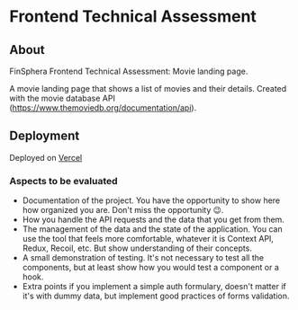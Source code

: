 # Frontend Technical Assessment

## About

FinSphera Frontend Technical Assessment: Movie landing page.

A movie landing page that shows a list of movies and their details. Created with the movie database API (https://www.themoviedb.org/documentation/api).

## Deployment

Deployed on [Vercel](https://movie-database-re38hfeb6-sandra-vargas-projects.vercel.app/)

### Aspects to be evaluated

- Documentation of the project. You have the opportunity to show here how organized you are. Don't miss the opportunity 😉.
- How you handle the API requests and the data that you get from them.
- The management of the data and the state of the application. You can use the tool that feels more comfortable, whatever it is Context API, Redux, Recoil, etc. But show understanding of their concepts.
- A small demonstration of testing. It's not necessary to test all the components, but at least show how you would test a component or a hook.
- Extra points if you implement a simple auth formulary, doesn't matter if it's with dummy data, but implement good practices of forms validation.
